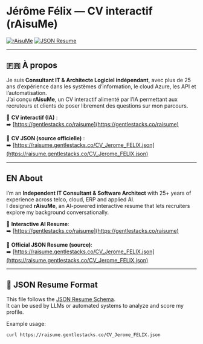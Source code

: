 # Jérôme Félix — CV interactif (rAisuMe)

[![rAisuMe](https://img.shields.io/badge/💬_Explorez_mon_CV-IA_Assistée-blue)](https://gentlestacks.co/raisume)
[![JSON Resume](https://img.shields.io/badge/Format-JSON_Resume-green)](https://raisume.gentlestacks.co/CV_Jerome_FELIX.json)

---

## 🇫🇷 À propos

Je suis **Consultant IT & Architecte Logiciel indépendant**, avec plus de 25 ans d’expérience dans les systèmes d’information, le cloud Azure, les API et l’automatisation.  
J’ai conçu **rAisuMe**, un CV interactif alimenté par l’IA permettant aux recruteurs et clients de poser librement des questions sur mon parcours.

💬 **CV interactif (IA)** :  
➡️ [https://gentlestacks.co/raisume](https://gentlestacks.co/raisume)

🔗 **CV JSON (source officielle)** :  
➡️ [https://raisume.gentlestacks.co/CV_Jerome_FELIX.json](https://raisume.gentlestacks.co/CV_Jerome_FELIX.json)

---

## EN About

I’m an **Independent IT Consultant & Software Architect** with 25+ years of experience across telco, cloud, ERP and applied AI.  
I designed **rAisuMe**, an AI-powered interactive resume that lets recruiters explore my background conversationally.

💬 **Interactive AI Resume**:  
➡️ [https://gentlestacks.co/raisume](https://gentlestacks.co/raisume)

🔗 **Official JSON Resume (source)**:  
➡️ [https://raisume.gentlestacks.co/CV_Jerome_FELIX.json](https://raisume.gentlestacks.co/CV_Jerome_FELIX.json)

---

## 📘 JSON Resume Format

This file follows the [JSON Resume Schema](https://jsonresume.org/schema/).  
It can be used by LLMs or automated systems to analyze and score my profile.

Example usage:
```bash
curl https://raisume.gentlestacks.co/CV_Jerome_FELIX.json
